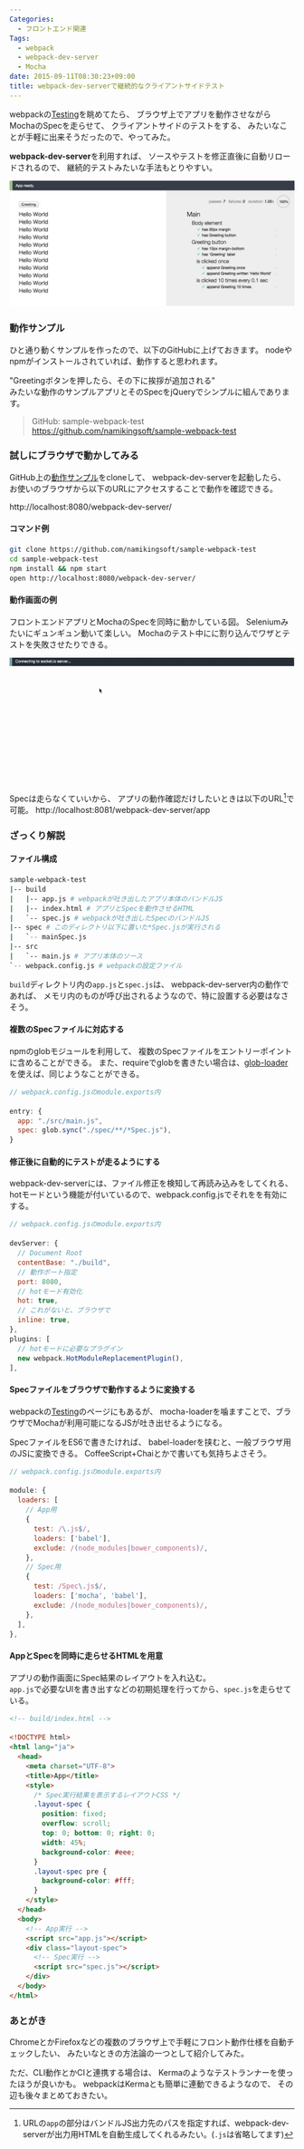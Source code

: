 ```yaml
---
Categories:
  - フロントエンド関連
Tags:
  - webpack
  - webpack-dev-server
  - Mocha
date: 2015-09-11T08:30:23+09:00
title: webpack-dev-serverで継続的なクライアントサイドテスト
---
```


webpackの[Testing](http://webpack.github.io/docs/testing.html)を眺めてたら、
ブラウザ上でアプリを動作させながらMochaのSpecを走らせて、
クライアントサイドのテストをする、
みたいなことが手軽に出来そうだったので、やってみた。

**webpack-dev-server**を利用すれば、
ソースやテストを修正直後に自動リロードされるので、
継続的テストみたいな手法もとりやすい。

![ScreenShot](/images/post/2015/09/test-webpack-browser/index.jpg)



### 動作サンプル

ひと通り動くサンプルを作ったので、以下のGitHubに上げておきます。
nodeやnpmがインストールされていれば、動作すると思われます。

"Greetingボタンを押したら、その下に挨拶が追加される"  
みたいな動作のサンプルアプリとそのSpecをjQueryでシンプルに組んであります。

> GitHub: sample-webpack-test  
https://github.com/namikingsoft/sample-webpack-test



### 試しにブラウザで動かしてみる

GitHub上の[動作サンプル](https://github.com/namikingsoft/sample-webpack-test)をcloneして、
webpack-dev-serverを起動したら、
お使いのブラウザから以下のURLにアクセスすることで動作を確認できる。

http://localhost:8080/webpack-dev-server/

#### コマンド例

```bash
git clone https://github.com/namikingsoft/sample-webpack-test
cd sample-webpack-test
npm install && npm start
open http://localhost:8080/webpack-dev-server/
```

#### 動作画面の例

フロントエンドアプリとMochaのSpecを同時に動かしている図。
Seleniumみたいにギュンギュン動いて楽しい。
Mochaのテスト中にに割り込んでワザとテストを失敗させたりできる。

![Animation](/images/post/2015/09/test-webpack-browser/animation.gif)

Specは走らなくていいから、
アプリの動作確認だけしたいときは以下のURL[^1]で可能。
http://localhost:8081/webpack-dev-server/app

[^1]: URLの`app`の部分はバンドルJS出力先のパスを指定すれば、webpack-dev-serverが出力用HTMLを自動生成してくれるみたい。(`.js`は省略してます)



### ざっくり解説

#### ファイル構成
```sh
sample-webpack-test
|-- build
|   |-- app.js # webpackが吐き出したアプリ本体のバンドルJS
|   |-- index.html # アプリとSpecを動作させるHTML
|   `-- spec.js # webpackが吐き出したSpecのバンドルJS
|-- spec # このディレクトリ以下に置いた*Spec.jsが実行される
|   `-- mainSpec.js
|-- src
|   `-- main.js # アプリ本体のソース
`-- webpack.config.js # webpackの設定ファイル
```

`build`ディレクトリ内の`app.js`と`spec.js`は、
webpack-dev-server内の動作であれば、
メモリ内のものが呼び出されるようなので、特に設置する必要はなさそう。


#### 複数のSpecファイルに対応する

npmのglobモジュールを利用して、
複数のSpecファイルをエントリーポイントに含めることができる。
また、requireでglobを書きたい場合は、[glob-loader](https://github.com/seanchas116/glob-loader)を使えば、同じようなことができる。

```javascript
// webpack.config.jsのmodule.exports内

entry: {
  app: "./src/main.js",
  spec: glob.sync("./spec/**/*Spec.js"),
}
```


#### 修正後に自動的にテストが走るようにする

webpack-dev-serverには、ファイル修正を検知して再読み込みをしてくれる、
hotモードという機能が付いているので、webpack.config.jsでそれをを有効にする。

```javascript
// webpack.config.jsのmodule.exports内

devServer: {
  // Document Root
  contentBase: "./build",
  // 動作ポート指定
  port: 8080,
  // hotモード有効化
  hot: true,
  // これがないと、ブラウザで
  inline: true,
},
plugins: [
  // hotモードに必要なプラグイン
  new webpack.HotModuleReplacementPlugin(),
],
```


#### Specファイルをブラウザで動作するように変換する
webpackの[Testing](http://webpack.github.io/docs/testing.html)のページにもあるが、
mocha-loaderを噛ますことで、ブラウザでMochaが利用可能になるJSが吐き出せるようになる。

SpecファイルをES6で書きたければ、
babel-loaderを挟むと、一般ブラウザ用のJSに変換できる。
CoffeeScript+Chaiとかで書いても気持ちよさそう。

```javascript
// webpack.config.jsのmodule.exports内

module: {
  loaders: [
    // App用
    {
      test: /\.js$/,
      loaders: ['babel'],
      exclude: /(node_modules|bower_components)/,
    },
    // Spec用
    {
      test: /Spec\.js$/,
      loaders: ['mocha', 'babel'],
      exclude: /(node_modules|bower_components)/,
    },
  ],
},
```


#### AppとSpecを同時に走らせるHTMLを用意

アプリの動作画面にSpec結果のレイアウトを入れ込む。  
`app.js`で必要なUIを書き出すなどの初期処理を行ってから、`spec.js`を走らせている。

```html
<!-- build/index.html -->

<!DOCTYPE html>
<html lang="ja">
  <head>
    <meta charset="UTF-8">
    <title>App</title>
    <style>
      /* Spec実行結果を表示するレイアウトCSS */
      .layout-spec {
        position: fixed;
        overflow: scroll;
        top: 0; bottom: 0; right: 0;
        width: 45%;
        background-color: #eee;
      }
      .layout-spec pre {
        background-color: #fff;
      }
    </style>
  </head>
  <body>
    <!-- App実行 -->
    <script src="app.js"></script>
    <div class="layout-spec">
      <!-- Spec実行 -->
      <script src="spec.js"></script>
    </div>
  </body>
</html>
```


### あとがき

ChromeとかFirefoxなどの複数のブラウザ上で手軽にフロント動作仕様を自動チェックしたい、
みたいなときの方法論の一つとして紹介してみた。

ただ、CLI動作とかCIと連携する場合は、
Kermaのようなテストランナーを使ったほうが良いかも。
webpackはKermaとも簡単に連動できるようなので、
その辺も後々まとめておきたい。
